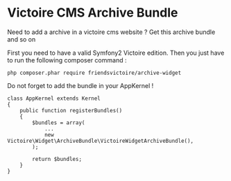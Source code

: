 Victoire CMS Archive Bundle
============

Need to add a archive in a victoire cms website ?
Get this archive bundle and so on

First you need to have a valid Symfony2 Victoire edition.
Then you just have to run the following composer command :

    php composer.phar require friendsvictoire/archive-widget

Do not forget to add the bundle in your AppKernel !

    class AppKernel extends Kernel
    {
        public function registerBundles()
        {
            $bundles = array(
                ...
                new Victoire\Widget\ArchiveBundle\VictoireWidgetArchiveBundle(),
            );

            return $bundles;
        }
    }
